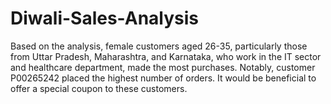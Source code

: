 # Diwali-Sales-Analysis
Based on the analysis, female customers aged 26-35, particularly those from Uttar Pradesh, Maharashtra, and Karnataka, who work in the IT sector and healthcare department, made the most purchases. Notably, customer P00265242 placed the highest number of orders. It would be beneficial to offer a special coupon to these customers.
